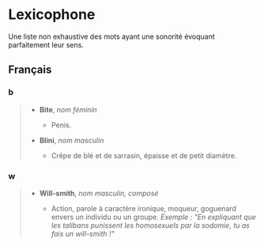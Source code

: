 # Lexicophone

Une liste non exhaustive des mots ayant une sonorité évoquant parfaitement leur sens.

## Français

### b
> - **Bite**, *nom féminin*
> 
>   - Penis.
> 
> - **Blini**, *nom masculin*
>   
>   - Crêpe de blé et de sarrasin, épaisse et de petit diamètre.
>

### w
> - **Will-smith**, *nom masculin, composé*
>
>   - Action, parole à caractère ironique, moqueur, goguenard envers un individu ou un groupe. 
>   *Exemple : "En expliquant que les talibans punissent les homosexuels par la sodomie, tu as fais un will-smith !"*
